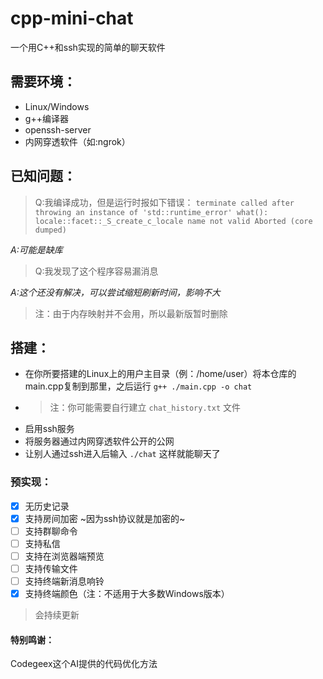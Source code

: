 # cpp-mini-chat
一个用C++和ssh实现的简单的聊天软件
## 需要环境：
- Linux/Windows
- g++编译器
- openssh-server
- 内网穿透软件（如:ngrok）

## 已知问题：
> Q:我编译成功，但是运行时报如下错误： `terminate called after throwing an instance of 'std::runtime_error'
  what():  locale::facet::_S_create_c_locale name not valid
Aborted (core dumped)
`

 *A:可能是缺库*

 > Q:我发现了这个程序容易漏消息

*A:这个还没有解决，可以尝试缩短刷新时间，影响不大*
> 注：由于内存映射并不会用，所以最新版暂时删除
## 搭建：
- 在你所要搭建的Linux上的用户主目录（例：/home/user）将本仓库的main.cpp复制到那里，之后运行 `g++ ./main.cpp -o chat`
- > 注：你可能需要自行建立 `chat_history.txt` 文件
- 启用ssh服务
- 将服务器通过内网穿透软件公开的公网
- 让别人通过ssh进入后输入 `./chat` 这样就能聊天了

### 预实现：
- [x] 无历史记录
- [x] 支持房间加密 ~因为ssh协议就是加密的~
- [ ] 支持群聊命令
- [ ] 支持私信
- [ ] 支持在浏览器端预览
- [ ] 支持传输文件
- [ ] 支持终端新消息响铃
- [x] 支持终端颜色（注：不适用于大多数Windows版本）

> 会持续更新

#### 特别鸣谢：
Codegeex这个AI提供的代码优化方法
